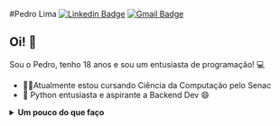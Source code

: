 #Pedro Lima
[![Linkedin Badge](https://img.shields.io/badge/-LinkedIn-blue?style=flat-square&logo=Linkedin&logoColor=white&link=https://www.linkedin.com/in/pedrols2603/)](https://www.linkedin.com/in/pedrols2603/)
[![Gmail Badge](https://img.shields.io/badge/-Gmail-c14438?style=flat-square&logo=Gmail&logoColor=white&link=mailto:pedro.l2002@hotmail.com)](mailto:pedro.l2002@hotmail.com)


## Oi! 👋
Sou o Pedro, tenho 18 anos e sou um entusiasta de programação! 💻

- 🧑‍🎓Atualmente estou cursando Ciência da Computação pelo Senac
- 🐍 Python entusiasta e aspirante a Backend Dev 😄

<details>
  <summary><b> Um pouco do que faço </b></summary>
  <br>
<a href="https://github.com/PedroLS2603/github-readme-stats">
    <img align="center" src="https://github-readme-stats.vercel.app/api?username=PedroLS2603&show_icons=true&count_private=true&theme=chartreuse-dark&hide=issues" />
  </a>  
[![Top Langs](https://github-readme-stats.vercel.app/api/top-langs/?username=PedroLS2603)](https://github.com/anuraghazra/github-readme-stats)
</details>
<!--
**PedroLS2603/PedroLS2603** is a ✨ _special_ ✨ repository because its `README.md` (this file) appears on your GitHub profile.

Here are some ideas to get you started:

- 🔭 I’m currently working on ...
- 🌱 I’m currently learning ...
- 👯 I’m looking to collaborate on ...
- 🤔 I’m looking for help with ...
- 💬 Ask me about ...
- 📫 How to reach me: ...
- 😄 Pronouns: ...
- ⚡ Fun fact: ...
-->
